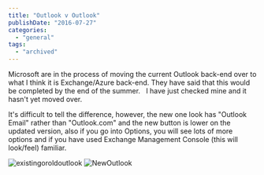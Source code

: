 ```yaml
---
title: "Outlook v Outlook"
publishDate: "2016-07-27"
categories: 
  - "general"
tags:
  - "archived"
---
```


Microsoft are in the process of moving the current Outlook back-end over to what I think it is Exchange/Azure back-end. They have said that this would be completed by the end of the summer.   I have just checked mine and it hasn't yet moved over.

It's difficult to tell the difference, however, the new one look has "Outlook Email" rather than "Outlook.com" and the new button is lower on the updated version, also if you go into Options, you will see lots of more options and if you have used Exchange Management Console (this will look/feel) familiar.

![existingoroldoutlook](/images/existingoroldoutlook.png) ![NewOutlook](/images/NewOutlook.png)
